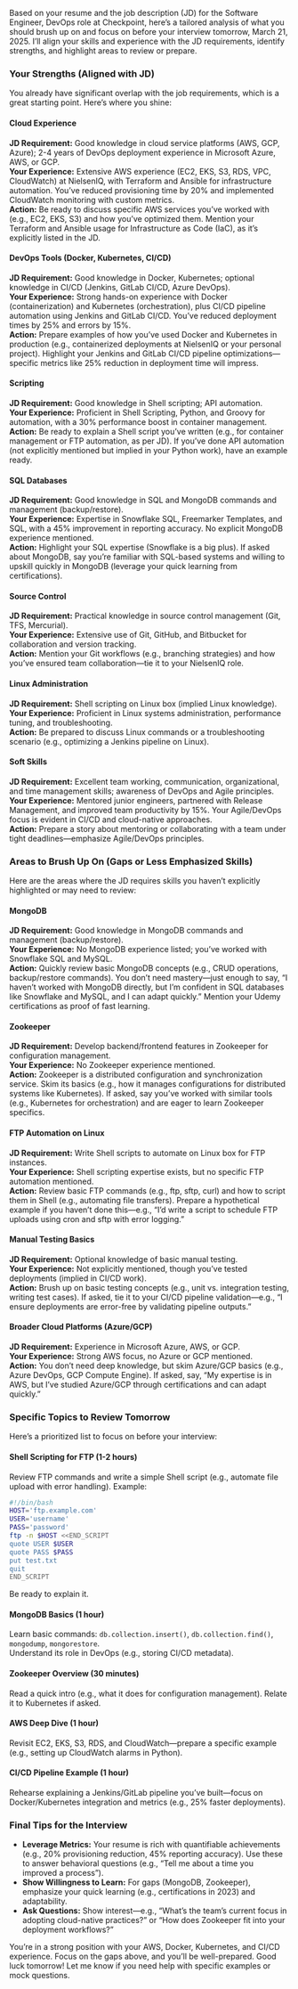 Based on your resume and the job description (JD) for the Software Engineer, DevOps role at Checkpoint, here’s a tailored analysis of what you should brush up on and focus on before your interview tomorrow, March 21, 2025. I’ll align your skills and experience with the JD requirements, identify strengths, and highlight areas to review or prepare.

### Your Strengths (Aligned with JD)

You already have significant overlap with the job requirements, which is a great starting point. Here’s where you shine:

#### Cloud Experience
**JD Requirement:** Good knowledge in cloud service platforms (AWS, GCP, Azure); 2-4 years of DevOps deployment experience in Microsoft Azure, AWS, or GCP.  
**Your Experience:** Extensive AWS experience (EC2, EKS, S3, RDS, VPC, CloudWatch) at NielsenIQ, with Terraform and Ansible for infrastructure automation. You’ve reduced provisioning time by 20% and implemented CloudWatch monitoring with custom metrics.  
**Action:** Be ready to discuss specific AWS services you’ve worked with (e.g., EC2, EKS, S3) and how you’ve optimized them. Mention your Terraform and Ansible usage for Infrastructure as Code (IaC), as it’s explicitly listed in the JD.

#### DevOps Tools (Docker, Kubernetes, CI/CD)
**JD Requirement:** Good knowledge in Docker, Kubernetes; optional knowledge in CI/CD (Jenkins, GitLab CI/CD, Azure DevOps).  
**Your Experience:** Strong hands-on experience with Docker (containerization) and Kubernetes (orchestration), plus CI/CD pipeline automation using Jenkins and GitLab CI/CD. You’ve reduced deployment times by 25% and errors by 15%.  
**Action:** Prepare examples of how you’ve used Docker and Kubernetes in production (e.g., containerized deployments at NielsenIQ or your personal project). Highlight your Jenkins and GitLab CI/CD pipeline optimizations—specific metrics like 25% reduction in deployment time will impress.

#### Scripting
**JD Requirement:** Good knowledge in Shell scripting; API automation.  
**Your Experience:** Proficient in Shell Scripting, Python, and Groovy for automation, with a 30% performance boost in container management.  
**Action:** Be ready to explain a Shell script you’ve written (e.g., for container management or FTP automation, as per JD). If you’ve done API automation (not explicitly mentioned but implied in your Python work), have an example ready.

#### SQL Databases
**JD Requirement:** Good knowledge in SQL and MongoDB commands and management (backup/restore).  
**Your Experience:** Expertise in Snowflake SQL, Freemarker Templates, and SQL, with a 45% improvement in reporting accuracy. No explicit MongoDB experience mentioned.  
**Action:** Highlight your SQL expertise (Snowflake is a big plus). If asked about MongoDB, say you’re familiar with SQL-based systems and willing to upskill quickly in MongoDB (leverage your quick learning from certifications).

#### Source Control
**JD Requirement:** Practical knowledge in source control management (Git, TFS, Mercurial).  
**Your Experience:** Extensive use of Git, GitHub, and Bitbucket for collaboration and version tracking.  
**Action:** Mention your Git workflows (e.g., branching strategies) and how you’ve ensured team collaboration—tie it to your NielsenIQ role.

#### Linux Administration
**JD Requirement:** Shell scripting on Linux box (implied Linux knowledge).  
**Your Experience:** Proficient in Linux systems administration, performance tuning, and troubleshooting.  
**Action:** Be prepared to discuss Linux commands or a troubleshooting scenario (e.g., optimizing a Jenkins pipeline on Linux).

#### Soft Skills
**JD Requirement:** Excellent team working, communication, organizational, and time management skills; awareness of DevOps and Agile principles.  
**Your Experience:** Mentored junior engineers, partnered with Release Management, and improved team productivity by 15%. Your Agile/DevOps focus is evident in CI/CD and cloud-native approaches.  
**Action:** Prepare a story about mentoring or collaborating with a team under tight deadlines—emphasize Agile/DevOps principles.

### Areas to Brush Up On (Gaps or Less Emphasized Skills)

Here are the areas where the JD requires skills you haven’t explicitly highlighted or may need to review:

#### MongoDB
**JD Requirement:** Good knowledge in MongoDB commands and management (backup/restore).  
**Your Experience:** No MongoDB experience listed; you’ve worked with Snowflake SQL and MySQL.  
**Action:** Quickly review basic MongoDB concepts (e.g., CRUD operations, backup/restore commands). You don’t need mastery—just enough to say, “I haven’t worked with MongoDB directly, but I’m confident in SQL databases like Snowflake and MySQL, and I can adapt quickly.” Mention your Udemy certifications as proof of fast learning.

#### Zookeeper
**JD Requirement:** Develop backend/frontend features in Zookeeper for configuration management.  
**Your Experience:** No Zookeeper experience mentioned.  
**Action:** Zookeeper is a distributed configuration and synchronization service. Skim its basics (e.g., how it manages configurations for distributed systems like Kubernetes). If asked, say you’ve worked with similar tools (e.g., Kubernetes for orchestration) and are eager to learn Zookeeper specifics.

#### FTP Automation on Linux
**JD Requirement:** Write Shell scripts to automate on Linux box for FTP instances.  
**Your Experience:** Shell scripting expertise exists, but no specific FTP automation mentioned.  
**Action:** Review basic FTP commands (e.g., ftp, sftp, curl) and how to script them in Shell (e.g., automating file transfers). Prepare a hypothetical example if you haven’t done this—e.g., “I’d write a script to schedule FTP uploads using cron and sftp with error logging.”

#### Manual Testing Basics
**JD Requirement:** Optional knowledge of basic manual testing.  
**Your Experience:** Not explicitly mentioned, though you’ve tested deployments (implied in CI/CD work).  
**Action:** Brush up on basic testing concepts (e.g., unit vs. integration testing, writing test cases). If asked, tie it to your CI/CD pipeline validation—e.g., “I ensure deployments are error-free by validating pipeline outputs.”

#### Broader Cloud Platforms (Azure/GCP)
**JD Requirement:** Experience in Microsoft Azure, AWS, or GCP.  
**Your Experience:** Strong AWS focus, no Azure or GCP mentioned.  
**Action:** You don’t need deep knowledge, but skim Azure/GCP basics (e.g., Azure DevOps, GCP Compute Engine). If asked, say, “My expertise is in AWS, but I’ve studied Azure/GCP through certifications and can adapt quickly.”

### Specific Topics to Review Tomorrow

Here’s a prioritized list to focus on before your interview:

#### Shell Scripting for FTP (1-2 hours)
Review FTP commands and write a simple Shell script (e.g., automate file upload with error handling). Example:
```bash
#!/bin/bash
HOST='ftp.example.com'
USER='username'
PASS='password'
ftp -n $HOST <<END_SCRIPT
quote USER $USER
quote PASS $PASS
put test.txt
quit
END_SCRIPT
```
Be ready to explain it.

#### MongoDB Basics (1 hour)
Learn basic commands: `db.collection.insert()`, `db.collection.find()`, `mongodump`, `mongorestore`.  
Understand its role in DevOps (e.g., storing CI/CD metadata).

#### Zookeeper Overview (30 minutes)
Read a quick intro (e.g., what it does for configuration management). Relate it to Kubernetes if asked.

#### AWS Deep Dive (1 hour)
Revisit EC2, EKS, S3, RDS, and CloudWatch—prepare a specific example (e.g., setting up CloudWatch alarms in Python).

#### CI/CD Pipeline Example (1 hour)
Rehearse explaining a Jenkins/GitLab pipeline you’ve built—focus on Docker/Kubernetes integration and metrics (e.g., 25% faster deployments).

### Final Tips for the Interview

- **Leverage Metrics:** Your resume is rich with quantifiable achievements (e.g., 20% provisioning reduction, 45% reporting accuracy). Use these to answer behavioral questions (e.g., “Tell me about a time you improved a process”).
- **Show Willingness to Learn:** For gaps (MongoDB, Zookeeper), emphasize your quick learning (e.g., certifications in 2023) and adaptability.
- **Ask Questions:** Show interest—e.g., “What’s the team’s current focus in adopting cloud-native practices?” or “How does Zookeeper fit into your deployment workflows?”

You’re in a strong position with your AWS, Docker, Kubernetes, and CI/CD experience. Focus on the gaps above, and you’ll be well-prepared. Good luck tomorrow! Let me know if you need help with specific examples or mock questions.